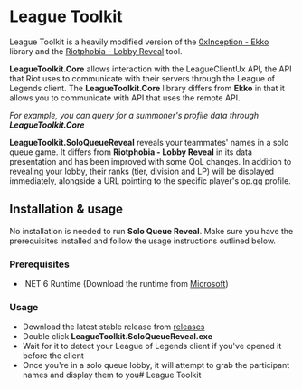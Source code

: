 # League Toolkit

League Toolkit is a heavily modified version of the [0xInception - Ekko](https://github.com/0xInception/Ekko) library and the [Riotphobia - Lobby Reveal](https://github.com/Riotphobia/LobbyReveal) tool.

**LeagueToolkit.Core** allows interaction with the LeagueClientUx API, the API that Riot uses to communicate with their servers through the League of Legends client. The **LeagueToolkit.Core** library differs from **Ekko** in that it allows you to communicate with API that uses the remote API.

*For example, you can query for a summoner's profile data through **LeagueToolkit.Core***

**LeagueToolkit.SoloQueueReveal** reveals your teammates' names in a solo queue game. It differs from **Riotphobia - Lobby Reveal** in its data presentation and has been improved with some QoL changes. In addition to revealing your lobby, their ranks (tier, division and LP) will be displayed immediately, alongside a URL pointing to the specific player's op.gg profile.

## Installation & usage

No installation is needed to run **Solo Queue Reveal**. Make sure you have the prerequisites installed and follow the usage instructions outlined below.

### Prerequisites

* .NET 6 Runtime (Download the runtime from [Microsoft](https://dotnet.microsoft.com/en-us/download/dotnet/6.0))

### Usage

* Download the latest stable release from [releases](https://github.com/Codeh4ck/League-Toolkit/releases/tag/v1.0.0)
* Double click **LeagueToolkit.SoloQueueReveal.exe**
* Wait for it to detect your League of Legends client if you've opened it before the client
* Once you're in a solo queue lobby, it will attempt to grab the participant names and display them to you# League Toolkit

